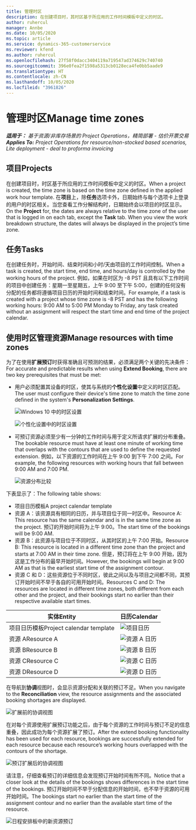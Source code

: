```yaml
---
title: 管理时区
description: 在创建项目时，其时区基于所应用的工作时间模板中定义的时区。
author: ruhercul
manager: Annbe
ms.date: 10/05/2020
ms.topic: article
ms.service: dynamics-365-customerservice
ms.reviewer: kfend
ms.author: ruhercul
ms.openlocfilehash: 27f58f0dacc3404119a719547ad374629c740740
ms.sourcegitcommit: 396e0fea2f1598a5313cb0128eca4fe0bb5aade9
ms.translationtype: HT
ms.contentlocale: zh-CN
ms.lasthandoff: 10/05/2020
ms.locfileid: "3961826"
---
```

# <a name="manage-time-zones"></a><span data-ttu-id="0869d-103">管理时区</span><span class="sxs-lookup"><span data-stu-id="0869d-103">Manage time zones</span></span>

<span data-ttu-id="0869d-104">_**适用于：** 基于资源/非库存场景的 Project Operations，精简部署 - 估价开票交易_</span><span class="sxs-lookup"><span data-stu-id="0869d-104">_**Applies To:** Project Operations for resource/non-stocked based scenarios, Lite deployment - deal to proforma invoicing_</span></span>


## <a name="projects"></a><span data-ttu-id="0869d-105">项目</span><span class="sxs-lookup"><span data-stu-id="0869d-105">Projects</span></span>

<span data-ttu-id="0869d-106">在创建项目时，时区基于所应用的工作时间模板中定义的时区。</span><span class="sxs-lookup"><span data-stu-id="0869d-106">When a project is created, the time zone is based on the time zone defined in the applied work hour template.</span></span> <span data-ttu-id="0869d-107">在**项目**上，除**任务**选项卡外，日期始终与每个选项卡上登录的用户的时区相关。当您查看工作分解结构时，日期始终会以项目的时区显示。</span><span class="sxs-lookup"><span data-stu-id="0869d-107">On the **Project** for, the dates are always relative to the time zone of the user that is logged in on each tab, except the **Task** tab. When you view the work breakdown structure, the dates will always be displayed in the project’s time zone.</span></span>

## <a name="tasks"></a><span data-ttu-id="0869d-108">任务</span><span class="sxs-lookup"><span data-stu-id="0869d-108">Tasks</span></span>

<span data-ttu-id="0869d-109">在创建任务时，开始时间、结束时间和小时/天由项目的工作时间控制。</span><span class="sxs-lookup"><span data-stu-id="0869d-109">When a task is created, the start time, end time, and hours/day is controlled by the working hours of the project.</span></span> <span data-ttu-id="0869d-110">例如，如果在时区为 -8 PST 且具有以下工作时间的项目中创建任务：星期一至星期五，上午 9:00 至下午 5:00，创建的任何没有分配的任务都将遵循项目日历的开始时间和结束时间。</span><span class="sxs-lookup"><span data-stu-id="0869d-110">For example, if a task is created with a project whose time zone is -8 PST and has the following working hours: 9:00 AM to 5:00 PM Monday to Friday, any task created without an assignment will respect the start time and end time of the project calendar.</span></span>

## <a name="manage-resources-with-time-zones"></a><span data-ttu-id="0869d-111">使用时区管理资源</span><span class="sxs-lookup"><span data-stu-id="0869d-111">Manage resources with time zones</span></span>

<span data-ttu-id="0869d-112">为了在使用**扩展预订**时获得准确且可预测的结果，必须满足两个关键的先决条件：</span><span class="sxs-lookup"><span data-stu-id="0869d-112">For accurate and predictable results when using **Extend Booking**, there are two key prerequisites that must be met:</span></span>  

- <span data-ttu-id="0869d-113">用户必须配置其设备的时区，使其与系统的**个性化设置**中定义的时区匹配。</span><span class="sxs-lookup"><span data-stu-id="0869d-113">The user must configure their device's time zone to match the time zone defined in the system's **Personalization Settings**.</span></span>
 
  ![Windows 10 中的时区设置](media/reconcile-assignments-03.png)

  ![个性化设置中的时区设置](media/reconcile-assignments-04.png)
 
- <span data-ttu-id="0869d-116">可预订资源必须至少有一分钟的工作时间与用于定义所请求扩展的分布重叠。</span><span class="sxs-lookup"><span data-stu-id="0869d-116">The bookable resource must have at least one minute of working time that overlaps with the contours that are used to define the requested extension.</span></span> <span data-ttu-id="0869d-117">例如，以下资源的工作时间在上午 9:00 到下午 7:00 之间。</span><span class="sxs-lookup"><span data-stu-id="0869d-117">For example, the following resources with working hours that fall between 9:00 AM and 7:00 PM.</span></span> 

  ![资源分布比较](media/reconcile-assignments-05.png)

<span data-ttu-id="0869d-119">下表显示了：</span><span class="sxs-lookup"><span data-stu-id="0869d-119">The following table shows:</span></span>

- <span data-ttu-id="0869d-120">项目日历模板</span><span class="sxs-lookup"><span data-stu-id="0869d-120">A project calendar template</span></span>
- <span data-ttu-id="0869d-121">资源 A：该资源具有相同的日历，并与项目位于同一时区中。</span><span class="sxs-lookup"><span data-stu-id="0869d-121">Resource A: This resource has the same calendar and is in the same time zone as the project.</span></span> <span data-ttu-id="0869d-122">预订的开始时间将为上午 9:00。</span><span class="sxs-lookup"><span data-stu-id="0869d-122">The start time of the bookings will be 9:00 AM.</span></span>
- <span data-ttu-id="0869d-123">资源 B：此资源与项目位于不同时区，从其时区的上午 7:00 开始。</span><span class="sxs-lookup"><span data-stu-id="0869d-123">Resource B: This resource is located in a different time zone than the project and starts at 7:00 AM in their time zone.</span></span> <span data-ttu-id="0869d-124">但是，预订将在上午 9:00 开始，因为这是工作分布的最早开始时间。</span><span class="sxs-lookup"><span data-stu-id="0869d-124">However, the bookings will begin at 9:00 AM as that is the earliest start time of the assignment contour.</span></span>
- <span data-ttu-id="0869d-125">资源 C 和 D：这些资源位于不同时区，彼此之间以及与项目之间都不同，其预订开始时间不早于各自的可用开始时间。</span><span class="sxs-lookup"><span data-stu-id="0869d-125">Resources C and D: The resources are located in different time zones, both different from each other and the project, and their bookings start no earlier than their respective available start times.</span></span>

|<span data-ttu-id="0869d-126">实体</span><span class="sxs-lookup"><span data-stu-id="0869d-126">Entity</span></span>  |<span data-ttu-id="0869d-127">日历</span><span class="sxs-lookup"><span data-stu-id="0869d-127">Calendar</span></span>  |
|-|-|
|<span data-ttu-id="0869d-128">项目日历模板</span><span class="sxs-lookup"><span data-stu-id="0869d-128">Project calendar template</span></span>   | ![项目日历](media/reconcile-assignments-06.png) |
|<span data-ttu-id="0869d-130">资源 A</span><span class="sxs-lookup"><span data-stu-id="0869d-130">Resource A</span></span>  | ![资源 A 日历](media/reconcile-assignments-06.png) |
|<span data-ttu-id="0869d-132">资源 B</span><span class="sxs-lookup"><span data-stu-id="0869d-132">Resource B</span></span>  |  ![资源 B 日历](media/reconcile-assignments-07.png) |
|<span data-ttu-id="0869d-134">资源 C</span><span class="sxs-lookup"><span data-stu-id="0869d-134">Resource C</span></span>  |  ![资源 C 日历](media/reconcile-assignments-08.png) |
|<span data-ttu-id="0869d-136">资源 D</span><span class="sxs-lookup"><span data-stu-id="0869d-136">Resource D</span></span>  | ![资源 D 日历](media/reconcile-assignments-09.png)  |
 
<span data-ttu-id="0869d-138">在导航到**协调**视图时，会显示资源分配和关联的预订不足。</span><span class="sxs-lookup"><span data-stu-id="0869d-138">When you navigate to the **Reconciliation** view, the resource assignments and the associated booking shortages are displayed.</span></span>

![扩展前的协调视图](media/reconcile-assignments-10.png)

<span data-ttu-id="0869d-140">在对每个资源使用扩展预订功能之后，由于每个资源的工作时间与预订不足的信息重叠，因此成功为每个资源扩展了预订。</span><span class="sxs-lookup"><span data-stu-id="0869d-140">After the extend booking functionality has been used for each resource, bookings are successfully extended for each resource because each resource’s working hours overlapped with the contours of the shortage.</span></span>

![预订扩展后的协调视图](media/reconcile-assignments-11.png) 

<span data-ttu-id="0869d-142">请注意，仔细查看预订的详细信息会发现预订开始时间有所不同。</span><span class="sxs-lookup"><span data-stu-id="0869d-142">Notice that a closer look at the details of the bookings shows differences in the start time of the bookings.</span></span> <span data-ttu-id="0869d-143">预订开始时间不早于分配信息的开始时间，也不早于资源的可用开始时间。</span><span class="sxs-lookup"><span data-stu-id="0869d-143">The bookings start no earlier than the start time of the assignment contour and no earlier than the available start time of the resource.</span></span>

![日程安排板中的新资源预订](media/reconcile-assignments-12.png)
